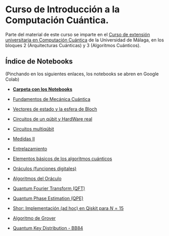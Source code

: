 # Curso de Introducción a la Computación Cuántica.

Parte del material de este curso se imparte en el [Curso de extensión universitaria en Computación Cuántica](https://quant.uma.es/curso-de-extension-universitaria-en-computacion-cuantica/
) de la Universidad de Málaga, en los bloques 2 (Arquitecturas Cuánticas) y 3 (Algoritmos Cuánticos).

## Índice de Notebooks
(Pinchando en los siguientes enlaces, los notebooks se abren en Google Colab)

- **[Carpeta con los Notebooks](./Notebooks/Part_01)**


- <a href="https://colab.research.google.com/github/davidcb98/CICC_UMA/blob/master/Notebooks/Part_01/Chapter_01-Fundamentos_MC_evolucion_temporal.ipynb"> Fundamentos de Mecánica Cuántica </a>

- <a href="https://colab.research.google.com/github/davidcb98/CICC_UMA/blob/master/Notebooks/Part_01/Chapter_02-Estados_y_Esfera_de_Bloch.ipynb"> Vectores de estado y la esfera de Bloch </a>

- <a href="https://colab.research.google.com/github/davidcb98/CICC_UMA/blob/master/Notebooks/Part_01/Chapter_03-Circuitos_1_qubit_medidas_y_RealHardware.ipynb"> Circuitos de un qúbit y HardWare real </a>

- <a href="https://colab.research.google.com/github/davidcb98/CICC_UMA/blob/master/Notebooks/Part_01/Chapter_04-Circuitos_Multiqubits.ipynb"> Circuitos multiqúbit </a>

- <a href="https://colab.research.google.com/github/davidcb98/CICC_UMA/blob/master/Notebooks/Part_01/Chapter_05-Medidas_II.ipynb"> Medidas II </a>

- <a href="https://colab.research.google.com/github/davidcb98/CICC_UMA/blob/master/Notebooks/Part_01/Chapter_06-Entrelazamiento.ipynb"> Entrelazamiento </a>

- <a href="https://colab.research.google.com/github/davidcb98/CICC_UMA/blob/master/Notebooks/Part_01/Chapter_07-Elementos_Basicos.ipyn"> Elementos básicos de los algoritmos cuánticos </a>

- <a href="https://colab.research.google.com/github/davidcb98/CICC_UMA/blob/master/Notebooks/Part_01/Chapter_08-Estado_inicial_y_oraculo.ipynb"> Oráculos (funciones digitales)  </a>

- <a href="https://colab.research.google.com/github/davidcb98/CICC_UMA/blob/master/Notebooks/Part_01/Chapter_09-Busqueda_Oracula.ipynb"> Algoritmos del Oráculo </a>

- <a href="https://colab.research.google.com/github/davidcb98/CICC_UMA/blob/master/Notebooks/Part_01/Chapter_10-QFT.ipynb"> Quantum Fourier Transform (QFT) </a>

- <a href="https://colab.research.google.com/github/davidcb98/CICC_UMA/blob/master/Notebooks/Part_01/Chapter_11-QPE.ipynb"> Quantum Phase Estimation (QPE) </a>

- <a href="https://colab.research.google.com/github/davidcb98/CICC_UMA/blob/master/Notebooks/Part_01/Chapter_12-Shor_Algorithm_simple.ipynb"> Shor: Implementación (ad hoc) en Qiskit para $N=15$ </a>

- <a href="https://colab.research.google.com/github/davidcb98/CICC_UMA/blob/master/Notebooks/Part_01/Chapter_13-Grover_Algorithm.ipynb"> Algoritmo de Grover </a>

- <a href="https://colab.research.google.com/github/davidcb98/CICC_UMA/blob/master/Notebooks/Part_01/Chapter_14_QKD.ipynb"> Quantum Key Distribution - BB84 </a>
